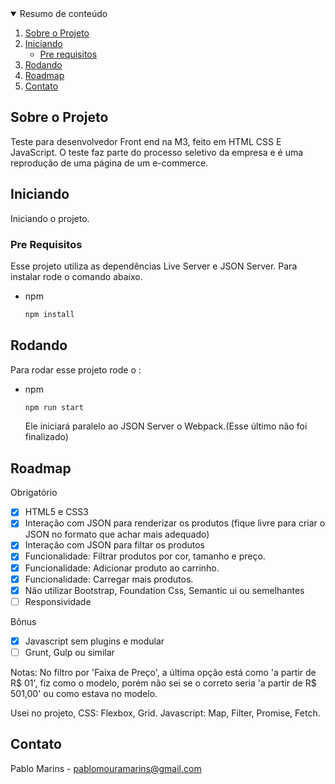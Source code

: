 <!--
*** Thanks for checking out the Best-README-Template. If you have a suggestion
*** that would make this better, please fork the repo and create a pull request
<!-- TABLE OF CONTENTS -->
<details open="open">
  <summary>Resumo de conteúdo</summary>
  <ol>
    <li>
      <a href="#sobre-o-projeto">Sobre o Projeto</a>
    </li>
    <li>
      <a href="#iniciando">Iniciando</a>
      <ul>
        <li><a href="#pre-requisitos">Pre requisitos</a></li>
      </ul>
    </li>
    <li><a href="#rodando">Rodando</a></li>
    <li><a href="#roadmap">Roadmap</a></li>
    <li><a href="#contato">Contato</a></li>
  </ol>
</details>



<!-- ABOUT THE PROJECT -->
## Sobre o Projeto

Teste para desenvolvedor Front end na M3, feito em HTML CSS E JavaScript. O teste faz parte do processo seletivo da empresa e é uma reprodução de uma página de um e-commerce.

<!-- GETTING STARTED -->
## Iniciando

Iniciando o projeto.

### Pre Requisitos

Esse projeto utiliza as dependências Live Server e JSON Server. Para instalar rode o comando abaixo.
* npm
  ```sh
  npm install 
  ```

<!-- USAGE EXAMPLES -->
## Rodando

Para rodar esse projeto rode o :
* npm
  ```sh
  npm run start 
  ```
  Ele iniciará paralelo ao JSON Server o Webpack.(Esse último não foi finalizado)
  

<!-- ROADMAP -->
## Roadmap

Obrigatório
- [X] HTML5 e CSS3
- [x] Interação com JSON para renderizar os produtos (fique livre para criar o JSON no formato que achar mais adequado)
- [X] Interação com JSON para filtar os produtos
- [x] Funcionalidade: Filtrar produtos por cor, tamanho e preço.
- [x] Funcionalidade: Adicionar produto ao carrinho.
- [x] Funcionalidade: Carregar mais produtos.
- [X] Não utilizar Bootstrap, Foundation Css, Semantic ui ou semelhantes 
- [ ] Responsividade

Bônus
- [X] Javascript sem plugins e modular
- [ ] Grunt, Gulp ou similar

Notas:
No filtro por 'Faixa de Preço', a última opção está como 'a partir de R$ 01', fiz como o modelo, porém não sei se o correto seria 'a partir de R$ 501,00' ou como estava no modelo. 

Usei no projeto, CSS: Flexbox, Grid. Javascript: Map, Filter, Promise, Fetch.

<!-- CONTACT -->
## Contato

Pablo Marins - pablomouramarins@gmail.com



